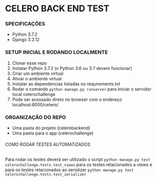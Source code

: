 # CELERO BACK END TEST

### SPECIFICAÇÕES

- Python 3.7.2
- Django 3.2.12

### SETUP INICIAL E RODANDO LOCALMENTE

1. Clonar esse repo
2. Instalar Python 3.7.2 (o Python 3.6 ou 3.7 devem funcionar)
3. Criar um ambiente virtual
4. Ativar o ambiente virtual
5. Instalar as dependencias listadas no requirements.txt
6. Rodar o comando `python manage.py runserver` para iniciar o servidor local celerochallenge
7. Pode ser acessado direto no browser com o endereço localhost:8000/celero/

### ORGANIZAÇÃO DO REPO

- Uma pasta do projeto (celerobackend)
- Uma pasta para o app (celerochallenge)

###### COMO RODAR TESTES AUTOMATIZADOS

Para rodar os testes deverá ser utilizado o script `python manage.py test celerochallenge.tests.test_views` para os testes relacionados a views
e para os testes relacionados ao serializer `python manage.py test celerochallenge.tests.test_serializer`
